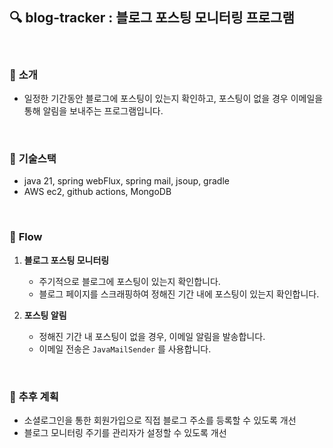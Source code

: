 ## 🔍 blog-tracker : 블로그 포스팅 모니터링 프로그램

<br>

### 🔖 **소개**

- 일정한 기간동안 블로그에 포스팅이 있는지 확인하고, 포스팅이 없을 경우 이메일을 통해 알림을 보내주는 프로그램입니다.

<br>

### 🔖 **기술스택**

- java 21, spring webFlux, spring mail, jsoup, gradle
- AWS ec2, github actions, MongoDB

<br>

### 🔖 **Flow**

1. **블로그 포스팅 모니터링**
    - 주기적으로 블로그에 포스팅이 있는지 확인합니다.
   - 블로그 페이지를 스크래핑하여 정해진 기간 내에 포스팅이 있는지 확인합니다.

2. **포스팅 알림**
   - 정해진 기간 내 포스팅이 없을 경우, 이메일 알림을 발송합니다.
   - 이메일 전송은 `JavaMailSender` 를 사용합니다.

<br>

### 🔖 **추후 계획**

- 소셜로그인을 통한 회원가입으로 직접 블로그 주소를 등록할 수 있도록 개선
- 블로그 모니터링 주기를 관리자가 설정할 수 있도록 개선
